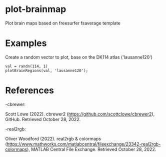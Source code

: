 # plot-brainmap
Plot brain maps based on freesurfer fsaverage template

# Examples
Create a random vector to plot, base on the DK114 atlas ('lausanne120')

```
val = randn(114, 1)
plotBrainRegions(val, 'lausanne120');
```

# References
-cbrewer: 

Scott Lowe (2022). cbrewer2 (https://github.com/scottclowe/cbrewer2), GitHub. Retrieved October 28, 2022.

-real2rgb: 

Oliver Woodford (2022). real2rgb & colormaps (https://www.mathworks.com/matlabcentral/fileexchange/23342-real2rgb-colormaps), MATLAB Central File Exchange. Retrieved October 28, 2022.

